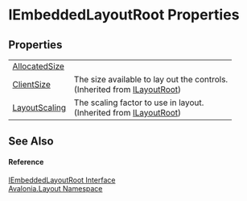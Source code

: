 # IEmbeddedLayoutRoot Properties




## Properties
<table>
<tr>
<td><a href="P_Avalonia_Layout_IEmbeddedLayoutRoot_AllocatedSize">AllocatedSize</a></td>
<td> </td>
</tr>
<tr>
<td><a href="P_Avalonia_Layout_ILayoutRoot_ClientSize">ClientSize</a></td>
<td>The size available to lay out the controls.<br />(Inherited from <a href="T_Avalonia_Layout_ILayoutRoot">ILayoutRoot</a>)</td>
</tr>
<tr>
<td><a href="P_Avalonia_Layout_ILayoutRoot_LayoutScaling">LayoutScaling</a></td>
<td>The scaling factor to use in layout.<br />(Inherited from <a href="T_Avalonia_Layout_ILayoutRoot">ILayoutRoot</a>)</td>
</tr>
</table>

## See Also


#### Reference
<a href="T_Avalonia_Layout_IEmbeddedLayoutRoot">IEmbeddedLayoutRoot Interface</a>  
<a href="N_Avalonia_Layout">Avalonia.Layout Namespace</a>  

